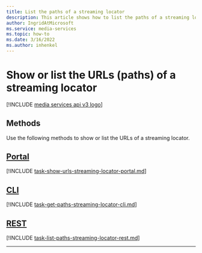 ```yaml
---
title: List the paths of a streaming locator
description: This article shows how to list the paths of a streaming locator.
author: IngridAtMicrosoft
ms.service: media-services
ms.topic: how-to
ms.date: 3/16/2022
ms.author: inhenkel
---
```


# Show or list the URLs (paths) of a streaming locator

[!INCLUDE [media services api v3 logo](./includes/v3-hr.md)]

## Methods

Use the following methods to show or list the URLs of a streaming locator.

## [Portal](#tab/portal/)

[!INCLUDE [task-show-urls-streaming-locator-portal.md](./includes/task-show-urls-streaming-locator-portal.md)]

## [CLI](#tab/cli/)

[!INCLUDE [task-get-paths-streaming-locator-cli.md](./includes/task-get-paths-streaming-locator-cli.md)]

## [REST](#tab/rest/)

[!INCLUDE [task-list-paths-streaming-locator-rest.md](./includes/task-list-paths-streaming-locator-rest.md)]

---
